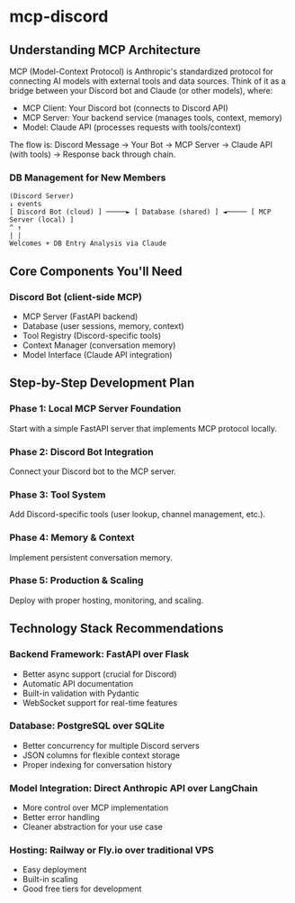 # mcp-discord

## Understanding MCP Architecture

MCP (Model-Context Protocol) is Anthropic's standardized protocol for connecting AI models with external tools and data sources. Think of it as a bridge between your Discord bot and Claude (or other models), where:

- MCP Client: Your Discord bot (connects to Discord API)
- MCP Server: Your backend service (manages tools, context, memory)
- Model: Claude API (processes requests with tools/context)

The flow is: Discord Message → Your Bot → MCP Server → Claude API (with tools) → Response back through chain.

### DB Management for New Members

```text
(Discord Server)
↓ events
[ Discord Bot (cloud) ] ─────► [ Database (shared) ] ◄───── [ MCP Server (local) ]
^ ↑
| |
Welcomes + DB Entry Analysis via Claude
```

## Core Components You'll Need

### Discord Bot (client-side MCP)

- MCP Server (FastAPI backend)
- Database (user sessions, memory, context)
- Tool Registry (Discord-specific tools)
- Context Manager (conversation memory)
- Model Interface (Claude API integration)

## Step-by-Step Development Plan

### Phase 1: Local MCP Server Foundation

Start with a simple FastAPI server that implements MCP protocol locally.

### Phase 2: Discord Bot Integration

Connect your Discord bot to the MCP server.

### Phase 3: Tool System

Add Discord-specific tools (user lookup, channel management, etc.).

### Phase 4: Memory & Context

Implement persistent conversation memory.

### Phase 5: Production & Scaling

Deploy with proper hosting, monitoring, and scaling.

## Technology Stack Recommendations

### Backend Framework: FastAPI over Flask

- Better async support (crucial for Discord)
- Automatic API documentation
- Built-in validation with Pydantic
- WebSocket support for real-time features

### Database: PostgreSQL over SQLite

- Better concurrency for multiple Discord servers
- JSON columns for flexible context storage
- Proper indexing for conversation history

### Model Integration: Direct Anthropic API over LangChain

- More control over MCP implementation
- Better error handling
- Cleaner abstraction for your use case

### Hosting: Railway or Fly.io over traditional VPS

- Easy deployment
- Built-in scaling
- Good free tiers for development
